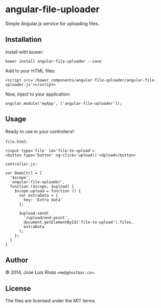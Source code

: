 angular-file-uploader
=====================

Simple Angular.js service for uploading files.

Installation
------------

Install with bower:

    bower install angular-file-uploader --save

Add to your HTML files:

    <script src='/bower_components/angular-file-uploader/angular-file-uploader.js'></script>

Now, inject to your application:

    angular.module('myApp', ['angular-file-uploader']);

Usage
-----
Ready to use in your controllers!:

`file.html`:

    <input type='file' id='file-to-upload'>
    <button type='button' ng-click='upload()'>Upload</button>

`controller.js:`

    var DemoCtrl = [
      '$scope', 
      'angular-file-uploader', 
      function ($scope, $upload) {
        $scope.upload = function () {
          var extraData = {
            hey: 'Extra data'
          };

          $upload.send(
            '/upload/end-point', 
            document.getElementById('file-to-upload').files, 
            extraData
          );
        };
      }
    ]

Author
------
© 2014, Jose Luis Rivas `<me@ghostbar.co>`. 

License
-------
The files are licensed under the MIT terms.
